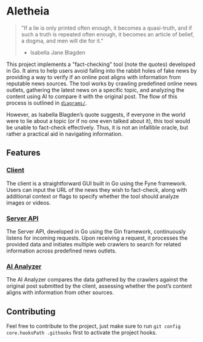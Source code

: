 # Aletheia

> "If a lie is only printed often enough, it becomes a quasi-truth, and if such a truth is repeated often enough, it
> becomes an article of belief, a dogma, and men will die for it."
> - Isabella Jane Blagden

This project implements a "fact-checking" tool (note the quotes) developed in Go. It aims to help users avoid falling 
into the rabbit holes of fake news by providing a way to verify if an online post aligns with information from reputable 
news sources. The tool works by crawling predefined online news outlets, gathering the latest news on a specific topic, 
and analyzing the content using AI to compare it with the original post. The flow of this process is outlined in 
[`diagrams/`](/docs/diagrams).

However, as Isabella Blagden’s quote suggests, if everyone in the world were to lie about a topic (or if no one even 
talked about it), this tool would be unable to fact-check effectively. Thus, it is not an infallible oracle, but rather 
a practical aid in navigating information.

## Features

### [Client](client/README.md)

The client is a straightforward GUI built in Go using the Fyne framework. Users can input the URL of the news they wish 
to fact-check, along with additional context or flags to specify whether the tool should analyze images or videos.

### [Server API](server-api/README.md)

The Server API, developed in Go using the Gin framework, continuously listens for incoming requests. Upon receiving a 
request, it processes the provided data and initiates multiple web crawlers to search for related information across 
predefined news outlets.

### [AI Analyzer](ai-analyzer/README.md)

The AI Analyzer compares the data gathered by the crawlers against the original post submitted by the client, assessing 
whether the post’s content aligns with information from other sources.

## Contributing

Feel free to contribute to the project, just make sure to run `git config core.hooksPath .githooks` first to activate 
the project hooks.
